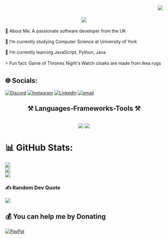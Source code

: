 <img align="right" src="https://visitor-badge.laobi.icu/badge?page_id=tanya-hubatenko/tanya-hubatenko" />

<h1 align="center">
    <img src="https://readme-typing-svg.herokuapp.com/?font=Righteous&size=35&center=true&vCenter=true&width=500&height=70&duration=4000&lines=Hi+There!+👋;+I'm+Tanya+Hubatenko!;" />
</h1>
💫 About Me:
A passionate software developer from the UK<br><br>🔭 I’m currently studying Computer Science at University of York<br><br>🌱 I’m currently learning JavaScript, Python, Java<br><br>⚡ Fun fact:  Game of Thrones Night's Watch cloaks are made from Ikea rugs


## 🌐 Socials:
[![Discord](https://img.shields.io/badge/Discord-%237289DA.svg?logo=discord&logoColor=white)](https://discord.gg/8WAzPvW8) [![Instagram](https://img.shields.io/badge/Instagram-%23E4405F.svg?logo=Instagram&logoColor=white)](https://instagram.com/tanyas_adventures_) [![LinkedIn](https://img.shields.io/badge/LinkedIn-%230077B5.svg?logo=linkedin&logoColor=white)](https://linkedin.com/in/tanya-hubatenko-97589b2b3) [![email](https://img.shields.io/badge/Email-D14836?logo=gmail&logoColor=white)](mailto:thubatenko@gmail.com) 

<h2 align="center">⚒️ Languages-Frameworks-Tools ⚒️</h2>
<br/>
<div align="center">
    <img src="https://skillicons.dev/icons?i=html,css,vscode,github,figma,canva" />
    <img src="https://skillicons.dev/icons?i=python,javascript,typescript,c,java" />
<br>
</div>

# 📊 GitHub Stats:
![](https://github-readme-stats.vercel.app/api?username=tanya-hubatenko&theme=dark&hide_border=false&include_all_commits=false&count_private=false)<br/>
![](https://nirzak-streak-stats.vercel.app/?user=tanya-hubatenko&theme=dark&hide_border=false)<br/>
![](https://github-readme-stats.vercel.app/api/top-langs/?username=tanya-hubatenko&theme=dark&hide_border=false&include_all_commits=false&count_private=false&layout=compact)

### ✍️ Random Dev Quote
![](https://quotes-github-readme.vercel.app/api?type=horizontal&theme=merko)

## 💰 You can help me by Donating
[![PayPal](https://img.shields.io/badge/PayPal-00457C?style=for-the-badge&logo=paypal&logoColor=white)](https://paypal.me/https://paypal.me/THubatenko) 

